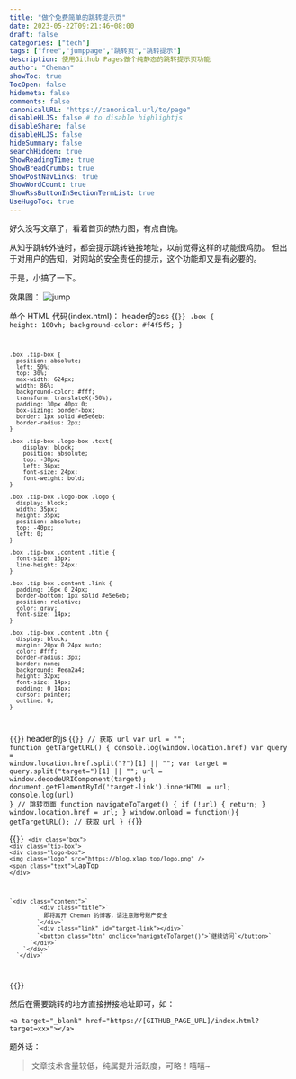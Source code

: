 ```yaml
---
title: "做个免费简单的跳转提示页"
date: 2023-05-22T09:21:46+08:00
draft: false
categories: ["tech"]
tags: ["free","jumppage","跳转页","跳转提示"]
description: 使用Github Pages做个纯静态的跳转提示页功能
author: "Cheman"
showToc: true
TocOpen: false
hidemeta: false
comments: false
canonicalURL: "https://canonical.url/to/page"
disableHLJS: false # to disable highlightjs
disableShare: false
disableHLJS: false
hideSummary: false
searchHidden: true
ShowReadingTime: true
ShowBreadCrumbs: true
ShowPostNavLinks: true
ShowWordCount: true
ShowRssButtonInSectionTermList: true
UseHugoToc: true
---
```

好久没写文章了，看着首页的热力图，有点自愧。

从知乎跳转外链时，都会提示跳转链接地址，以前觉得这样的功能很鸡肋。
但出于对用户的告知，对网站的安全责任的提示，这个功能却又是有必要的。

于是，小搞了一下。

效果图： ![jump](https://i.imgtg.com/2023/05/22/OOLSVB.png)

单个 HTML 代码(index.html)：
header的css
{{<code css>}} 
.box { height: 100vh; background-color: #f4f5f5; }

    .box .tip-box {
      position: absolute;
      left: 50%;
      top: 30%;
      max-width: 624px;
      width: 86%;
      background-color: #fff;
      transform: translateX(-50%);
      padding: 30px 40px 0;
      box-sizing: border-box;
      border: 1px solid #e5e6eb;
      border-radius: 2px;
    }

    .box .tip-box .logo-box .text{
        display: block;
        position: absolute;
        top: -38px;
        left: 36px;
        font-size: 24px;
        font-weight: bold;
    }

    .box .tip-box .logo-box .logo {
      display: block;
      width: 35px;
      height: 35px;
      position: absolute;
      top: -40px;
      left: 0;
    }

    .box .tip-box .content .title {
      font-size: 18px;
      line-height: 24px;
    }

    .box .tip-box .content .link {
      padding: 16px 0 24px;
      border-bottom: 1px solid #e5e6eb;
      position: relative;
      color: gray;
      font-size: 14px;
    }

    .box .tip-box .content .btn {
      display: block;
      margin: 20px 0 24px auto;
      color: #fff;
      border-radius: 3px;
      border: none;
      background: #eea2a4;
      height: 32px;
      font-size: 14px;
      padding: 0 14px;
      cursor: pointer;
      outline: 0;
    }
{{</code>}}
header的js
{{<code js>}}
  // 获取 url
        var url = "";
        function getTargetURL() {
            console.log(window.location.href)
              var query = window.location.href.split("?")[1] || "";
              var target = query.split("target=")[1] || "";
               url = window.decodeURIComponent(target);
              document.getElementById('target-link').innerHTML = url;
              console.log(url)
        }
        // 跳转页面
        function navigateToTarget() {
              if (!url) {
                return;
              }
              window.location.href = url;
        }
        window.onload = function(){
            getTargetURL(); // 获取 url
        }
{{</code>}}

{{<code html>}}
    `<div class="box">`
        `<div class="tip-box">`
            `<div class="logo-box">`
                `<img
                class="logo"
                src="https://blog.xlap.top/logo.png"
              />`
              `<span class="text">`LapTop
            `</div>`

    `<div class="content">`
            `<div class="title">`
              即将离开 Cheman 的博客，请注意账号财产安全
            `</div>`
            `<div class="link" id="target-link"></div>`
            `<button class="btn" onclick="navigateToTarget()">`继续访问`</button>`
          `</div>`
        `</div>`
      `</div>`
{{</code>}}

然后在需要跳转的地方直接拼接地址即可，如：

```code
<a target="_blank" href="https://[GITHUB_PAGE_URL]/index.html?target=xxx"></a>
```

题外话：

> 文章技术含量较低，纯属提升活跃度，可略！嘻嘻~
